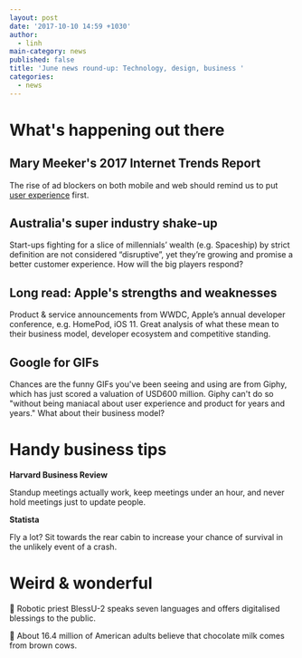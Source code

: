 ```yaml
---
layout: post
date: '2017-10-10 14:59 +1030'
author:
  - linh
main-category: news
published: false
title: 'June news round-up: Technology, design, business '
categories:
  - news
---
```

# What's happening out there

## Mary Meeker's 2017 Internet Trends Report

The rise of ad blockers on both mobile and web should remind us to put [user experience](http://www.kpcb.com/internet-trends) first.

## Australia's super industry shake-up

Start-ups fighting for a slice of millennials’ wealth (e.g. Spaceship) by strict definition are not considered “disruptive”, yet they’re growing and promise a better customer experience. How will the big players respond?

## Long read: Apple's strengths and weaknesses

Product & service announcements from WWDC, Apple’s annual developer conference, e.g. HomePod, iOS 11. Great analysis of what these mean to their business model, developer ecosystem and competitive standing.
 
## Google for GIFs

Chances are the funny GIFs you've been seeing and using are from Giphy, which has just scored a valuation of USD600 million. Giphy can't do so "without being maniacal about user experience and product for years and years." What about their business model?

# Handy business tips

**Harvard Business Review**

Standup meetings actually work, keep meetings under an hour, and never hold meetings just to update people.

**Statista**

Fly a lot? Sit towards the rear cabin to increase your chance of survival in the unlikely event of a crash.
 

# Weird & wonderful

🤖  Robotic priest BlessU-2 speaks seven languages and offers digitalised blessings to the public.

🍫  About 16.4 million of American adults believe that chocolate milk comes from brown cows.
